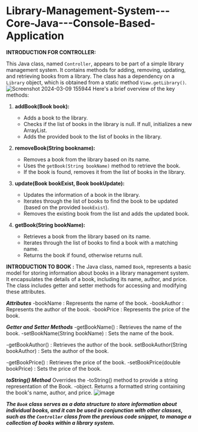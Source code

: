 # Library-Management-System---Core-Java---Console-Based-Application
__INTRODUCTION FOR CONTROLLER:__

This Java class, named `Controller`, appears to be part of a simple library management system. It contains methods for adding, removing, updating, and retrieving books from a library. The class has a dependency on a `Library` object, which is obtained from a static method `View.getLibrary()`.
![Screenshot 2024-03-09 155944](https://github.com/mayankjain02/Library-Management-System---Core-Java---Console-Based-Application/assets/161832255/b2433c7f-80d8-4d18-b41f-e6d139afac3c)
Here's a brief overview of the key methods:

1. **addBook(Book book):**
   - Adds a book to the library.
   - Checks if the list of books in the library is null. If null, initializes a new ArrayList.
   - Adds the provided book to the list of books in the library.

2. **removeBook(String bookname):**
   - Removes a book from the library based on its name.
   - Uses the `getBook(String bookName)` method to retrieve the book.
   - If the book is found, removes it from the list of books in the library.

3. **update(Book bookExist, Book bookUpdate):**
   - Updates the information of a book in the library.
   - Iterates through the list of books to find the book to be updated (based on the provided `bookExist`).
   - Removes the existing book from the list and adds the updated book.

4. **getBook(String bookName):**
   - Retrieves a book from the library based on its name.
   - Iterates through the list of books to find a book with a matching name.
   - Returns the book if found, otherwise returns null.

__INTRODUCTION TO BOOK :__
The Java class, named `Book`, represents a basic model for storing information about books in a library management system. It encapsulates the details of a book, including its name, author, and price. The class includes getter and setter methods for accessing and modifying these attributes.

__*Attributes*__
-bookName
: Represents the name of the book.
-bookAuthor
: Represents the author of the book.
-bookPrice
: Represents the price of the book.

__*Getter and Setter Methods*__
-getBookName()
: Retrieves the name of the book.
-setBookName(String bookName)
: Sets the name of the book.

-getBookAuthor()
: Retrieves the author of the book.
setBookAuthor(String bookAuthor)
: Sets the author of the book.

-getBookPrice()
: Retrieves the price of the book.
-setBookPrice(double bookPrice)
: Sets the price of the book.

__*toString() Method*__
Overrides the
-toString() method to provide a string representation of the Book.
-object.
Returns a formatted string containing the book's name, author, and price.
![image](https://github.com/mayankjain02/Library-Management-System---Core-Java---Console-Based-Application/assets/161832255/2affa2cb-4efc-40b0-8a28-a88616f4d48b)


__*The `Book` class serves as a data structure to store information about individual books, and it can be used in conjunction with other classes, such as the `Controller` class from the previous code snippet, to manage a collection of books within a library system.*__

